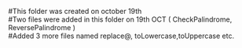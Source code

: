#This folder was created on october 19th
<br>
#Two files were added in this folder on 19th OCT ( CheckPalindrome, ReversePalindrome )
<br>
#Added 3 more files named replace@, toLowercase,toUppercase etc.
